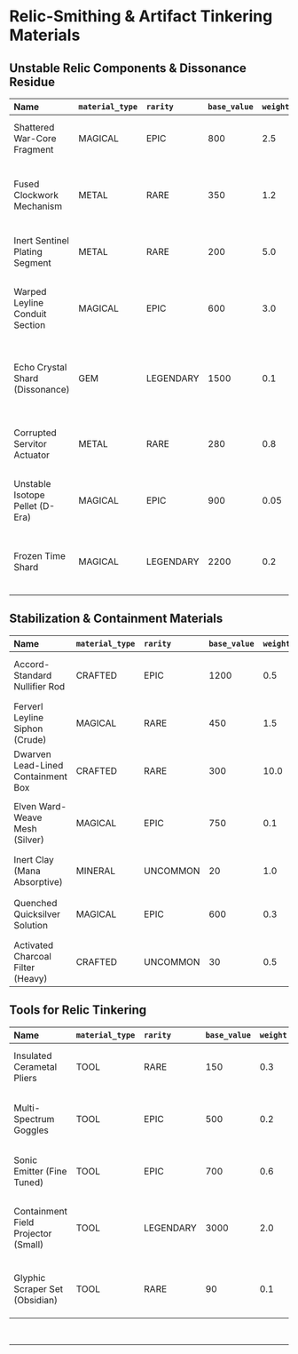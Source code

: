 # Relic-Smithing & Artifact Tinkering Materials

## Unstable Relic Components & Dissonance Residue

| Name                             | `material_type` | `rarity`   | `base_value` | `weight` | `is_craftable` | `source_tags`                                                                              | `illicit_in_regions`         | `properties` (JSON Example)                                                                                                                                                                                                                            |
| :------------------------------- | :-------------- | :--------- | :----------- | :------- | :------------- | :----------------------------------------------------------------------------------------- | :--------------------------- | :----------------------------------------------------------------------------------------------------------------------------------------------------------------------------------------------------------------------------------------------------- |
| Shattered War-Core Fragment      | MAGICAL         | EPIC       | 800          | 2.5      | False          | `["crimson_dissonance_battlefield_excavation_crucible_spire_depths", "unstable_power_source"]`  | `["Skarport", "Lethandrel_high_security"]` | `{"energy_type": "raw_crimson_mana", "instability_level": 9, "potential_power_output_mw": "variable_1_to_100", "corruption_aura_radius_meters": 1, "decay_rate_outside_containment_percent_day": 5, "research_difficulty": "very_high"}`                   |
| Fused Clockwork Mechanism        | METAL           | RARE       | 350          | 1.2      | False          | `["ruined_automaton_crucible_spire", "damaged_intricate_gears_dissonance_tech"]`           | `[]`                         | `{"complexity": 7, "repair_difficulty": "high", "known_function": "unknown_possibly_targeting_array_or_locomotion", "material_composition": ["unknown_alloy", "trace_crimsonite"], "potential_kinetic_energy_release_if_mishandled": true}` |
| Inert Sentinel Plating Segment   | METAL           | RARE       | 200          | 5.0      | False          | `["decommissioned_accord_peacekeeper_prototype_dissonance_era_design", "heavy_armor_plate"]` | `[]`                         | `{"damage_resistance_physical_rating": 10, "energy_dampening_property_specific_frequency": "moderate_unknown_freq", "weight_class": "heavy", "latent_energy_signature": "faint_dissonance_echo", "repurpose_potential": "shielding_heavy_constructs"}` |
| Warped Leyline Conduit Section   | MAGICAL         | EPIC       | 600          | 3.0      | False          | `["shattered_leyline_nexus_ember_wastes_dissonance_weapon_strike_zone", "twisted_magic_channel"]` | `["Lethandrel_forbidden_study"]` | `{"mana_conductivity_raw": "extremely_high_unpredictable", "instability_surges_per_hour_avg": 2, "emits_reality_distortions_minor": true, "can_be_stabilized_partially": "with_ferverl_siphons_or_accord_nullifiers", "research_value": "leyline_weaponry_defense"}` |
| Echo Crystal Shard (Dissonance)  | GEM             | LEGENDARY  | 1500         | 0.1      | False          | `["core_of_imploded_relic_crucible_spire_rift", "trapped_dissonance_event_echo"]`          | `["ALL_ACCORD_CITIES_STRICTLY_FORBIDDEN"]` | `{"trapped_echo_type": "random_battle_screams_energy_bursts_temporal_loops", "release_condition_unpredictable": true, "stabilization_method": "unknown_containment_field_only", "power_potential_if_harnessed": "immense_catastrophic", "psychic_resonance_strong": true}` |
| Corrupted Servitor Actuator      | METAL           | RARE       | 280          | 0.8      | False          | `["dismantled_crimson_war_construct_lingering_malevolence", "functional_but_tainted_limb_joint"]` | `["Skarport_public_display"]` | `{"functionality_remaining_percent": 60, "corruption_type": "aggressive_sentience_attempts_control", "power_requirement_ma": "high", "can_be_purified": "partially_with_thal_zirad_flame_rites", "repurpose_use": "risky_automaton_component"}` |
| Unstable Isotope Pellet (D-Era)  | MAGICAL         | EPIC       | 900          | 0.05     | False          | `["breached_relic_power_cell_crucible_spire_vaults", "highly_radioactive_magical_isotope"]` | `["Everywhere_extreme_hazard"]` | `{"radiation_type": "alpha_beta_crimson_gamma", "half_life_years_approx": 50, "energy_output_slow_decay_mw": 0.5, "shielding_required_material": "lead_or_dwarven_deep_iron", "mutagenic_properties_strong": true}` |
| Frozen Time Shard                | MAGICAL         | LEGENDARY  | 2200         | 0.2      | False          | `["epicenter_of_temporal_dissonance_weapon_effect_whispering_woods_anomaly", "localized_time_stasis_fragment"]` | `["Accord_Council_Level_Containment_Only"]` | `{"temporal_effect_radius_cm": "variable_1_to_10_on_contact", "stasis_duration_local_seconds": "unpredictable_minutes_to_eons", "stabilization_difficulty": "extreme", "can_shatter_releasing_temporal_wave": true, "study_value_chronomancy": "priceless_dangerous"}` |

## Stabilization & Containment Materials

| Name                             | `material_type` | `rarity`   | `base_value` | `weight` | `is_craftable` | `source_tags`                                                                              | `illicit_in_regions` | `properties` (JSON Example)                                                                                                                                                                                                                            |
| :------------------------------- | :-------------- | :--------- | :----------- | :------- | :------------- | :----------------------------------------------------------------------------------------- | :------------------- | :----------------------------------------------------------------------------------------------------------------------------------------------------------------------------------------------------------------------------------------------------- |
| Accord-Standard Nullifier Rod    | CRAFTED         | EPIC       | 1200         | 0.5      | True           | `["accord_tech_licensed_skarport_high_council_issue", "stabilization_tool_dampens_wild_magic"]` | `[]`                 | `{"function": "dampen_wild_magic_radius_m_5", "charge_capacity_units": 100, "rechargeable": "at_accord_sanctioned_stations_only", "single_use_for_epic_relics": true, "effectiveness_vs_crimson_mana": "moderate"}`                               |
| Ferverl Leyline Siphon (Crude)   | MAGICAL         | RARE       | 450          | 1.5      | True           | `["ferverl_wasteland_tech_ashkar_vale_tinkerer", "draws_ambient_mana_can_stabilize_minor_relics"]` | `[]`                 | `{"function": "draw_ambient_mana_or_drain_relic_slowly", "efficiency_percent": 30, "backlash_potential_on_overload": "medium_mana_burn", "requires_attunement_ritual": "Ferverl_basic_grounding", "durability_low": true}`                               |
| Dwarven Lead-Lined Containment Box| CRAFTED        | RARE       | 300          | 10.0     | True           | `["dwarven_smithing_stonewake_special_order", "shielding_radioactive_magical_items"]`         | `[]`                 | `{"shielding_effectiveness_percent_dissonance_radiation": 70, "internal_volume_liters": 5, "lock_type": "heavy_duty_bolt_runic_seal_optional", "material": "steel_lead_lining_1cm"}`                                                         |
| Elven Ward-Weave Mesh (Silver)   | MAGICAL         | EPIC       | 750          | 0.1      | True           | `["lethandrel_spellweaver_artisan_enchanted_silver_mesh", "contains_ethereal_or_spirit_energy"]`| `[]`                 | `{"containment_type": "ethereal_entities_spirit_energy_minor_telepathic_echoes", "strength_vs_physical_force": "low", "mana_conductivity_wards": "high", "requires_re_enchanting_periodically": true, "size_square_meter": 0.5}` |
| Inert Clay (Mana Absorptive)     | MINERAL         | UNCOMMON   | 20           | 1.0      | False          | `["crystal_highlands_geothermal_clay_beds", "naturally_absorbs_ambient_mana"]`              | `[]`                 | `{"mana_absorption_capacity_units_per_kg": 50, "saturation_indicator": "faint_glow_then_crumbles", "use": "packing_material_for_unstable_relics_temporary_shielding", "reusability": "low_once_saturated"}`                               |
| Quenched Quicksilver Solution    | MAGICAL         | EPIC       | 600          | 0.3      | True           | `["stabilized_quicksilver_alchemical_process_crucible_spire_lab", "coolant_and_conductor_for_relic_cores"]` | `["Lethandrel_highly_restricted"]` | `{"thermal_conductivity": "very_high", "mana_conductivity": "high_stable", "viscosity": "low", "toxicity_reduced_but_still_present": "medium", "use": "relic_core_coolant_fine_tuning_energy_flow", "container_required": "sealed_quartz_ampule"}` |
| Activated Charcoal Filter (Heavy)| CRAFTED        | UNCOMMON   | 30           | 0.5      | True           | `["processed_hardwood_high_temp_steam_activation", "filters_airborne_toxins_minor_magical_particulates"]`| `[]`                 | `{"filtration_efficiency_percent_common_toxins": 80, "filtration_magic_particulates": "low_gaseous_only", "lifespan_hours_continuous_use": 24, "use": "respirators_lab_environments_relic_disassembly_zones"}`                  |

## Tools for Relic Tinkering

| Name                             | `material_type` | `rarity`   | `base_value` | `weight` | `is_craftable` | `source_tags`                                                                              | `illicit_in_regions` | `properties` (JSON Example)                                                                                                                                                                                                                            |
| :------------------------------- | :-------------- | :--------- | :----------- | :------- | :------------- | :----------------------------------------------------------------------------------------- | :------------------- | :----------------------------------------------------------------------------------------------------------------------------------------------------------------------------------------------------------------------------------------------------- |
| Insulated Cerametal Pliers       | TOOL            | RARE       | 150          | 0.3      | True           | `["ferverl_innovation_crucible_spire_workshop", "handles_electrically_magically_charged_components"]`| `[]`                 | `{"insulation_rating_volts_mana_units": "10kV_100MU", "grip_precision": "high", "material": "ceramic_coated_tool_steel", "heat_resistance_celsius": 800, "notes": "Essential for disarming certain relic traps."}`                               |
| Multi-Spectrum Goggles           | TOOL            | EPIC       | 500          | 0.2      | True           | `["human_artificer_skarport_guild_of_innovators", "reveals_hidden_energy_signatures_auras"]`  | `[]`                 | `{"vision_modes": ["thermal", "mana_flow_basic", "ethereal_echoes_faint", "structural_integrity_scan_microfractures"], "power_source": "miniature_mana_crystal_replaceable", "durability": "medium_delicate_lenses"}`                               |
| Sonic Emitter (Fine Tuned)       | TOOL            | EPIC       | 700          | 0.6      | True           | `["dwarven_acoustic_engineer_stonewake_labs", "used_to_resonate_and_detect_flaws_or_trigger_mechanisms_in_relics"]` | `[]`                 | `{"frequency_range_hz": "1_to_100000", "amplitude_control_fine": true, "power_output_max_decibels": 120, "use_risk": "can_shatter_delicate_relics_if_miscalibrated", "requires_skill": "Acoustic Engineering L5"}`              |
| Containment Field Projector (Small)| TOOL          | LEGENDARY  | 3000         | 2.0      | True           | `["lost_accord_tech_reverse_engineered_crucible_spire_secret_lab", "generates_temporary_localized_stasis_field"]` | `["Accord_High_Council_Monopoly"]` | `{"field_radius_max_meters": 0.5, "duration_max_minutes_at_full_power": 5, "power_cell_type": "refined_crimsonite_pellet_stabilized", "field_strength_rating": 8, "failure_chance_on_critical_relic": 0.15, "recharge_time_hours": 12}` |
| Glyphic Scraper Set (Obsidian)   | TOOL            | RARE       | 90           | 0.1      | True           | `["ferverl_artisan_thal_zirad_engraved_obsidian_tools", "for_removing_or_altering_magical_runes_on_relics"]` | `[]`                 | `{"tool_tips_shapes": ["fine_point", "curved_edge", "flat_chisel"], "material_hardness_mohs": 6, "non_conductive_magically_inert": true, "delicacy_required": "high_can_damage_runes_if_unskilled"}`                                    |

<br/>
<hr/>
<br/>


